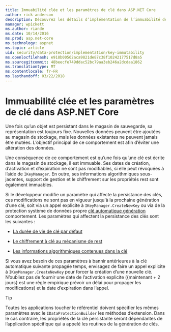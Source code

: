 ```yaml
---
title: Immuabilité clée et les paramètres de clé dans ASP.NET Core
author: rick-anderson
description: Découvrez les détails d’implémentation de l’immuabilité de clé de Protection des données ASP.NET Core API.
manager: wpickett
ms.author: riande
ms.date: 10/14/2016
ms.prod: asp.net-core
ms.technology: aspnet
ms.topic: article
uid: security/data-protection/implementation/key-immutability
ms.openlocfilehash: e918b00562aca9821de87c38f10242177517d8a5
ms.sourcegitcommit: 48beecfe749ddac52bc79aa3eb246a2dcdaa1862
ms.translationtype: MT
ms.contentlocale: fr-FR
ms.lasthandoff: 03/22/2018
---
```

# <a name="key-immutability-and-key-settings-in-aspnet-core"></a>Immuabilité clée et les paramètres de clé dans ASP.NET Core

Une fois qu’un objet est persistant dans le magasin de sauvegarde, sa représentation est toujours fixe. Nouvelles données peuvent être ajoutées au magasin de stockage, mais les données existantes ne peuvent jamais être mutées. L’objectif principal de ce comportement est afin d’éviter une altération des données.

Une conséquence de ce comportement est qu’une fois qu’une clé est écrite dans le magasin de stockage, il est immuable. Ses dates de création, d’activation et d’expiration ne sont pas modifiables, si elle peut révoquées à l’aide de `IKeyManager`. En outre, ses informations algorithmiques sous-jacentes, support de gestion et le chiffrement sur les propriétés rest sont également immuables.

Si le développeur modifie un paramètre qui affecte la persistance des clés, ces modifications ne sont pas en vigueur jusqu'à la prochaine génération d’une clé, soit via un appel explicite à `IKeyManager.CreateNewKey` ou via de la protection système de données propre [clé automatique génération](xref:security/data-protection/implementation/key-management#data-protection-implementation-key-management) comportement. Les paramètres qui affectent la persistance des clés sont les suivantes :

* [La durée de vie de clé par défaut](xref:security/data-protection/implementation/key-management#data-protection-implementation-key-management)

* [Le chiffrement à clé au mécanisme de rest](xref:security/data-protection/implementation/key-encryption-at-rest#data-protection-implementation-key-encryption-at-rest)

* [Les informations algorithmiques contenues dans la clé](xref:security/data-protection/configuration/overview#changing-algorithms-with-usecryptographicalgorithms)

Si vous avez besoin de ces paramètres à bannir antérieures à la clé automatique suivante propagée temps, envisagez de faire un appel explicite à `IKeyManager.CreateNewKey` pour forcer la création d’une nouvelle clé. N’oubliez pas de fournir une date de l’activation explicite ({maintenant + 2 jours} est une règle empirique prévoir un délai pour propager les modifications) et la date d’expiration dans l’appel.

>[!TIP]
> Toutes les applications toucher le référentiel doivent spécifier les mêmes paramètres avec le `IDataProtectionBuilder` les méthodes d’extension. Dans le cas contraire, les propriétés de la clé persistante seront dépendantes de l’application spécifique qui a appelé les routines de la génération de clés.
